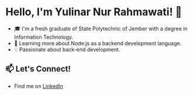 # Hello, I'm Yulinar Nur Rahmawati! 👋

- 🎓 I'm a fresh graduate of State Polytechnic of Jember with a degree in Information Technology.
- 🌱 Learning more about Node.js as a backend development language.
- 💡 Passionate about back-end development.
  
## 📫 Let's Connect!
- Find me on [LinkedIn](https://www.linkedin.com/in/yulinarnur/)

